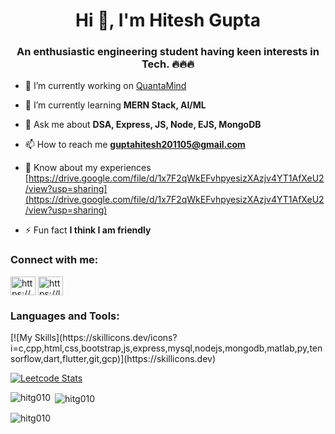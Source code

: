 <h1 align="center">Hi 👋, I'm Hitesh Gupta</h1>
<h3 align="center">An enthusiastic engineering student having keen interests in Tech. 🔥🔥🔥</h3>

- 🔭 I’m currently working on [QuantaMind](https://github.com/HitG010/QuantaMind)

- 🌱 I’m currently learning **MERN Stack, AI/ML**

- 💬 Ask me about **DSA, Express, JS, Node, EJS, MongoDB**

- 📫 How to reach me **guptahitesh201105@gmail.com**

- 📄 Know about my experiences [https://drive.google.com/file/d/1x7F2qWkEFvhpyesizXAzjv4YT1AfXeU2/view?usp=sharing](https://drive.google.com/file/d/1x7F2qWkEFvhpyesizXAzjv4YT1AfXeU2/view?usp=sharing)

- ⚡ Fun fact **I think I am friendly**

<h3 align="left">Connect with me:</h3>
<p align="left">
<a href="https://linkedin.com/in/https://www.linkedin.com/in/hiteshgupta201105/" target="blank"><img align="center" src="https://raw.githubusercontent.com/rahuldkjain/github-profile-readme-generator/master/src/images/icons/Social/linked-in-alt.svg" alt="https://www.linkedin.com/in/hiteshgupta201105/" height="30" width="40" /></a>
<a href="https://www.leetcode.com/https://leetcode.com/hiteshgupta20/" target="blank"><img align="center" src="https://raw.githubusercontent.com/rahuldkjain/github-profile-readme-generator/master/src/images/icons/Social/leet-code.svg" alt="https://leetcode.com/hiteshgupta20/" height="30" width="40" /></a>
</p>



<h3 align="left">Languages and Tools:</h3>
[![My Skills](https://skillicons.dev/icons?i=c,cpp,html,css,bootstrap,js,express,mysql,nodejs,mongodb,matlab,py,tensorflow,dart,flutter,git,gcp)](https://skillicons.dev)

[![Leetcode Stats](https://leetcard.jacoblin.cool/HiteshGupta20)](https://leetcode.com/HiteshGupta20)

<p><img align="left" src="https://github-readme-stats.vercel.app/api/top-langs?username=hitg010&show_icons=true&locale=en&layout=compact" alt="hitg010" /></p>

<p>&nbsp;<img align="center" src="https://github-readme-stats.vercel.app/api?username=hitg010&show_icons=true&locale=en" alt="hitg010" /></p>

<p><img align="center" src="https://github-readme-streak-stats.herokuapp.com/?user=hitg010&" alt="hitg010" /></p>

